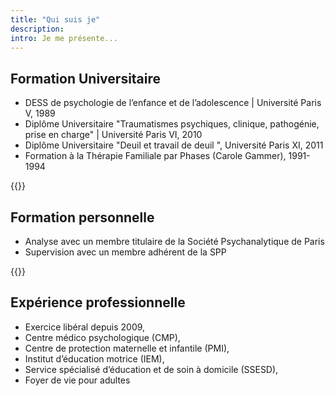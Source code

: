 ```yaml
---
title: "Qui suis je"
description:
intro: Je me présente...
---
```


## Formation Universitaire

- DESS de psychologie de l’enfance et de l’adolescence | Université Paris V, 1989 
- Diplôme Universitaire "Traumatismes psychiques, clinique, pathogénie, prise en charge" | Université Paris VI, 2010 
- Diplôme Universitaire "Deuil et travail de deuil ", Université Paris XI, 2011
- Formation à la Thérapie Familiale par Phases (Carole Gammer), 1991-1994

{{<horizontal-rule>}} 

## Formation personnelle

- Analyse avec un membre titulaire de la Société Psychanalytique de Paris 
- Supervision  avec un membre adhérent de la SPP

{{<horizontal-rule>}} 

## Expérience professionnelle

- Exercice libéral depuis 2009,
- Centre médico psychologique (CMP), 
- Centre de protection maternelle et infantile (PMI), 
- Institut d’éducation motrice (IEM), 
- Service spécialisé d’éducation et de soin à domicile (SSESD),
- ​​Foyer de vie pour adultes
